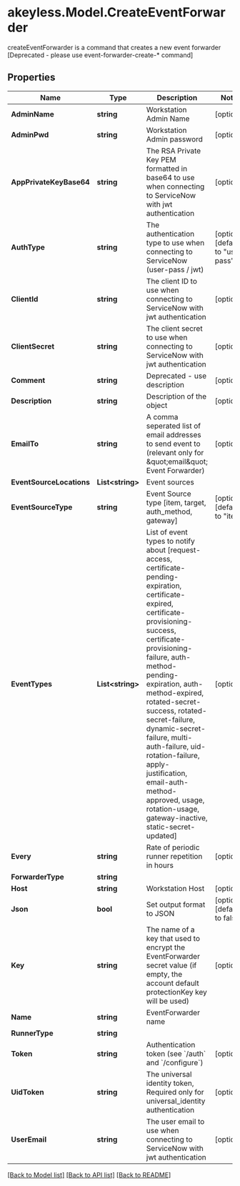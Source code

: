 # akeyless.Model.CreateEventForwarder
createEventForwarder is a command that creates a new event forwarder [Deprecated - please use event-forwarder-create-* command]

## Properties

Name | Type | Description | Notes
------------ | ------------- | ------------- | -------------
**AdminName** | **string** | Workstation Admin Name | [optional] 
**AdminPwd** | **string** | Workstation Admin password | [optional] 
**AppPrivateKeyBase64** | **string** | The RSA Private Key PEM formatted in base64 to use when connecting to ServiceNow with jwt authentication | [optional] 
**AuthType** | **string** | The authentication type to use when connecting to ServiceNow (user-pass / jwt) | [optional] [default to "user-pass"]
**ClientId** | **string** | The client ID to use when connecting to ServiceNow with jwt authentication | [optional] 
**ClientSecret** | **string** | The client secret to use when connecting to ServiceNow with jwt authentication | [optional] 
**Comment** | **string** | Deprecated - use description | [optional] 
**Description** | **string** | Description of the object | [optional] 
**EmailTo** | **string** | A comma seperated list of email addresses to send event to (relevant only for \&quot;email\&quot; Event Forwarder) | [optional] 
**EventSourceLocations** | **List&lt;string&gt;** | Event sources | 
**EventSourceType** | **string** | Event Source type [item, target, auth_method, gateway] | [optional] [default to "item"]
**EventTypes** | **List&lt;string&gt;** | List of event types to notify about [request-access, certificate-pending-expiration, certificate-expired, certificate-provisioning-success, certificate-provisioning-failure, auth-method-pending-expiration, auth-method-expired, rotated-secret-success, rotated-secret-failure, dynamic-secret-failure, multi-auth-failure, uid-rotation-failure, apply-justification, email-auth-method-approved, usage, rotation-usage, gateway-inactive, static-secret-updated] | [optional] 
**Every** | **string** | Rate of periodic runner repetition in hours | [optional] 
**ForwarderType** | **string** |  | 
**Host** | **string** | Workstation Host | [optional] 
**Json** | **bool** | Set output format to JSON | [optional] [default to false]
**Key** | **string** | The name of a key that used to encrypt the EventForwarder secret value (if empty, the account default protectionKey key will be used) | [optional] 
**Name** | **string** | EventForwarder name | 
**RunnerType** | **string** |  | 
**Token** | **string** | Authentication token (see &#x60;/auth&#x60; and &#x60;/configure&#x60;) | [optional] 
**UidToken** | **string** | The universal identity token, Required only for universal_identity authentication | [optional] 
**UserEmail** | **string** | The user email to use when connecting to ServiceNow with jwt authentication | [optional] 

[[Back to Model list]](../README.md#documentation-for-models) [[Back to API list]](../README.md#documentation-for-api-endpoints) [[Back to README]](../README.md)


